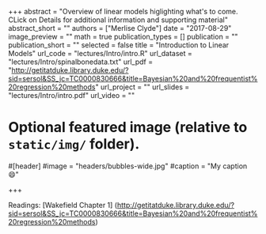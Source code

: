 +++
abstract = "Overview of linear models higlighting what's to come.  CLick on Details for additional information and supporting material"
abstract_short = ""
authors = ["Merlise Clyde"]
date = "2017-08-29"
image_preview = ""
math = true
publication_types = []
publication = ""
publication_short = ""
selected = false
title = "Introduction to Linear Models"
url_code = "lectures/Intro/intro.R"
url_dataset = "lectures/Intro/spinalbonedata.txt"
url_pdf = "http://getitatduke.library.duke.edu/?sid=sersol&SS_jc=TC0000830666&title=Bayesian%20and%20frequentist%20regression%20methods"
url_project = ""
url_slides = "lectures/Intro/intro.pdf"
url_video = ""

# Optional featured image (relative to `static/img/` folder).
#[header]
#image = "headers/bubbles-wide.jpg"
#caption = "My caption :smile:"


+++

Readings: [Wakefield Chapter 1] (http://getitatduke.library.duke.edu/?sid=sersol&SS_jc=TC0000830666&title=Bayesian%20and%20frequentist%20regression%20methods)


